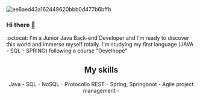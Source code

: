 ![ee6aed43a162449620bbb0d477b6bffb](https://user-images.githubusercontent.com/116734507/220895178-45e3dfc7-2418-44d6-92d1-7ce8dbe178f7.jpg)



### Hi there 👋

 :octocat:  I'm a Junior Java Back-end Developer and I'm ready to discover this world and immerse myself totally. 
 I'm studying my first language (JAVA - SQL - SPRING) following a course "Develhope"
 
 <div align=center>
 <h2>My skills</h2>
 Java - 
 SQL -
 NoSQL -
 Protocollo REST - 
 Spring, Springboot -
 Agile project management -
 


 
 


